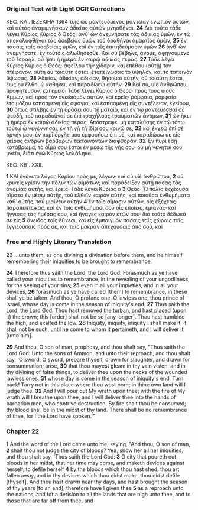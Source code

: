 ### Original Text with Light OCR Corrections

ΚΕΦ. ΚΑ΄. ΙΕΖΕΚΙΗΛ 1364
τοῖς ὡς μαντευόμενος μαντείαν ἐνώπιον αὐτῶν, καὶ αὐτὸς ἀναμιμνήσκων ἀδικίας αὐτῶν μνησθῆναι.
**24** Διὰ τοῦτο τάδε λέγει Κύριος Κύριος ὁ Θεός· ἀνθ᾿ ὧν ἀνεμνήσατε τὰς ἀδικίας ὑμῶν, ἐν τῷ ἀποκαλυφθῆναι τὰς ἀσεβείας ὑμῶν τοῦ ὁραθῆναι ἁμαρτίας ὑμῶν,
**25** ἐν πάσαις ταῖς ἀσεβείαις ὑμῶν, καὶ ἐν τοῖς ἐπιτηδεύμασιν ὑμῶν
**26** ἀνθ᾿ ὧν ἀνεμνήσατε, ἐν τούτοις ἁλωθήσεσθε. Καὶ σὺ βέβηλε, ἄνομε, ἀφηγούμενε τοῦ Ἰσραήλ, οὗ ἥκει ἡ ἡμέρα ἐν καιρῷ ἀδικίας πέρας.
**27** Τάδε λέγει Κύριος Κύριος ὁ Θεός· ἀφεῖλου τὴν χίδαριν, καὶ ἐπέθου (αὐτῇ) τὸν στέφανον, αὕτη οὐ τοιαύτη ἔσται· ἐταπείνωσας τὸ ὑψηλόν, καὶ τὸ ταπεινὸν ὕψωσας.
**28** Ἀδικίαν, ἀδικίαν, ἀδικίαν, θήσομαι αὐτήν, οὐ τοιαύτη ἔσται, ἕως οὗ ἔλθῃ, ᾧ καθήκει, καὶ παραδώσω αὐτήν.
**29** Καὶ σὺ, υἱὲ ἀνθρώπου, προφήτευσον, καὶ ἐρεῖς· Τάδε λέγει Κύριος ὁ Θεός· πρὸς τοὺς υἱοὺς Ἀμμὼν, καὶ πρὸς τὸν ὀνειδισμὸν αὐτῶν, καὶ ἐρεῖς· ῥομφαία, ῥομφαία ἑτοιμάζου ἐσπασμένη εἰς σφάγια, καὶ ἐσπασμένη εἰς συντέλειαν, ἐγείρου,
**30** ὅπως στίλβῃς ἐν τῇ δράσει σου τῇ ματαίᾳ, καὶ ἐν τῷ μαντεύεσθαί σε ψευδῆ, τοῦ παραδοῦναί σε ἐπὶ τραχήλους τραυματιῶν ἀνόμων,
**31** ὧν ἥκει ἡ ἡμέρα ἐν καιρῷ ἀδικίας πέρας. Ἀπόστρεφε, μὴ καταλύσῃς ἐν τῷ τόπῳ τούτῳ ᾧ γεγέννησαι, ἐν τῇ γῇ τῇ ἰδίᾳ σου κρινῶ σε,
**32** καὶ ἐκχεῶ ἐπὶ σὲ ὀργήν μου, ἐν πυρὶ ὀργῆς μου ἐμφυσήσω ἐπὶ σὲ, καὶ παραδώσω σε εἰς χεῖρας ἀνδρῶν βαρβάρων τεκταινόντων διαφθοράν.
**32** Ἐν πυρὶ ἔσῃ κατάβρωμα, τὸ αἷμά σου ἔσται ἐν μέσῳ τῆς γῆς σου· οὐ μὴ γένηταί σου μνεία, διότι ἐγὼ Κύριος λελάληκα.

ΚΕΦ. ΚΒ´. XXII.

**1** ΚΑΙ ἐγένετο λόγος Κυρίου πρὸς με, λέγων· καὶ σὺ υἱὲ ἀνθρώπου,
**2** οὐ κρινεῖς κρίσιν τὴν πόλιν τῶν αἱμάτων; καὶ παράδειξον αὐτῇ πάσας τὰς ἀνομίας αὐτῆς, καὶ ἐρεῖς· Τάδε λέγει Κύριος ὁ
**3** Θεός· Ὦ πόλις ἐκχέουσα αἵματα ἐν μέσῳ αὐτῆς, τοῦ ἐλθεῖν καιρὸν αὐτῆς, καὶ ποιοῦσα ἐνθυμήματα καθ᾿ αὐτῆς, τοῦ μιαίνειν αὐτὴν
**4** ἐν τοῖς αἵμασιν αὐτῶν, οἷς ἐξέχεας· παραπέπτωκας, καὶ ἐν τοῖς ἐνθυμήμασί σου οἷς ἐποίεις, ἐμίανας· καὶ ἤγγισας τὰς ἡμέρας σου, καὶ ἤγαγες καιρὸν ἐτῶν σου· διὰ τοῦτο δέδωκά σε εἰς
**5** ὄνειδος τοῖς ἔθνεσι, καὶ εἰς ἐμπαιγμὸν πάσαις ταῖς χώραις ταῖς ἐγγιζούσαις πρὸς σὲ, καὶ ταῖς μακρὰν ἀπεχούσαις ἀπό σοῦ, καὶ

### Free and Highly Literary Translation

**23** ...unto them, as one divining a divination before them, and he himself remembering their iniquities to be brought to remembrance.

**24** Therefore thus saith the Lord, the Lord God: Forasmuch as ye have called your iniquities to remembrance, in the revealing of your ungodliness, for the seeing of your sins;
**25** even in all your impieties, and in all your devices,
**26** forasmuch as ye have called [them] to remembrance, in these shall ye be taken. And thou, O profane one, O lawless one, thou prince of Israel, whose day is come in the season of iniquity's end.
**27** Thus saith the Lord, the Lord God: Thou hast removed the turban, and hast placed (upon it) the crown; this [order] shall not be so [any longer]. Thou hast humbled the high, and exalted the low.
**28** Iniquity, iniquity, iniquity I shall make it; it shall not be such, until he come to whom it pertaineth, and I will deliver it [unto him].

**29** And thou, O son of man, prophesy, and thou shalt say, "Thus saith the Lord God: Unto the sons of Ammon, and unto their reproach, and thou shalt say, 'O sword, O sword, prepare thyself, drawn for slaughter, and drawn for consummation; arise,
**30** that thou mayest gleam in thy vain vision, and in thy divining of false things, to deliver thee upon the necks of the wounded lawless ones,
**31** whose day is come in the season of iniquity's end. Turn back! Tarry not in this place where thou wast born; in thine own land will I judge thee.
**32** And I will pour out My wrath upon thee; with the fire of My wrath will I breathe upon thee, and I will deliver thee into the hands of barbarian men, who contrive destruction. By fire shalt thou be consumed; thy blood shall be in the midst of thy land. There shall be no remembrance of thee, for I the Lord have spoken.'"

### Chapter 22

**1** And the word of the Lord came unto me, saying, "And thou, O son of man,
**2** shalt thou not judge the city of bloods? Yea, show her all her iniquities, and thou shalt say, 'Thus saith the Lord God:
**3** O city that poureth out bloods in her midst, that her time may come, and maketh devices against herself, to defile herself
**4** by the bloods which thou hast shed; thou art fallen away, and in thy devices which thou didst make, thou didst defile [thyself]. And thou hast drawn near thy days, and hast brought the season of thy years [to an end]; therefore have I given thee
**5** as a reproach unto the nations, and for a derision to all the lands that are nigh unto thee, and to those that are far off from thee, and